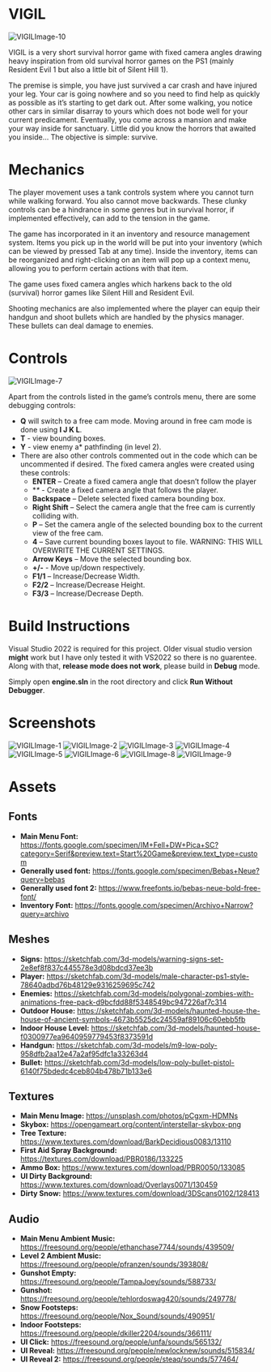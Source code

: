 # VIGIL
![VIGILImage-10](https://user-images.githubusercontent.com/48212096/173429054-f3396d74-7f76-462c-8fd4-27e1634806fa.png)

VIGIL is a very short survival horror game with fixed camera angles drawing heavy inspiration from old survival horror games on the PS1 (mainly Resident Evil 1 but also a little bit of Silent Hill 1).

The premise is simple, you have just survived a car crash and have injured your leg. Your car is going nowhere and so you need to find help as quickly as possible as it’s starting to get dark out. After some walking, you notice other cars in similar disarray to yours which does not bode well for your current predicament. Eventually, you come across a mansion and make your way inside for sanctuary. Little did you know the horrors that awaited you inside…
The objective is simple: survive.

# Mechanics
The player movement uses a tank controls system where you cannot turn while walking forward. You also cannot move backwards. These clunky controls can be a hindrance in some genres but in survival horror, if implemented effectively, can add to the tension in the game.

The game has incorporated in it an inventory and resource management system. Items you pick up in the world will be put into your inventory (which can be viewed by pressed Tab at any time). Inside the inventory, items can be reorganized and right-clicking on an item will pop up a context menu, allowing you to perform certain actions with that item.

The game uses fixed camera angles which harkens back to the old (survival) horror games like Silent Hill and Resident Evil.

Shooting mechanics are also implemented where the player can equip their handgun and shoot bullets which are handled by the physics manager. These bullets can deal damage to enemies.

# Controls
![VIGILImage-7](https://user-images.githubusercontent.com/48212096/173429126-114b11cc-9eb1-479f-aa1a-4245bf339548.png)

Apart from the controls listed in the game’s controls menu, there are some debugging controls:
  - **Q** will switch to a free cam mode. Moving around in free cam mode is done using **I J K L**.
  - **T** - view bounding boxes.
  - **Y** - view enemy a* pathfinding (in level 2).
  - There are also other controls commented out in the code which can be uncommented if desired. The fixed camera angles were created using these controls:
    - **ENTER** – Create a fixed camera angle that doesn’t follow the player
    - **\** - Create a fixed camera angle that follows the player.
    - **Backspace** – Delete selected fixed camera bounding box.
    - **Right Shift** – Select the camera angle that the free cam is currently colliding with.
    - **P** – Set the camera angle of the selected bounding box to the current view of the free cam.
    - **4** – Save current bounding boxes layout to file. WARNING: THIS WILL OVERWRITE THE CURRENT SETTINGS.
    - **Arrow Keys** – Move the selected bounding box.
    - **+/-** - Move up/down respectively.
    - **F1/1** – Increase/Decrease Width.
    - **F2/2** – Increase/Decrease Height.
    - **F3/3** – Increase/Decrease Depth.

# Build Instructions
Visual Studio 2022 is required for this project. Older visual studio version **might** work but I have only tested it with VS2022 so there is no guarentee. Along with that, **release mode does not work**, please build in **Debug** mode.

Simply open **engine.sln** in the root directory and click **Run Without Debugger**.

# Screenshots
![VIGILImage-1](https://user-images.githubusercontent.com/48212096/173429932-846b4c42-e380-4774-ae44-fc16202c8600.png)
![VIGILImage-2](https://user-images.githubusercontent.com/48212096/173429296-6617a1bd-11f2-499b-8c5f-8dd85dd371de.png)
![VIGILImage-3](https://user-images.githubusercontent.com/48212096/173429320-25e9282d-f98b-4aa1-89f9-9b9ba392ff5e.png)
![VIGILImage-4](https://user-images.githubusercontent.com/48212096/173429327-e83715e9-98ff-4ce2-a52c-fe1aed1ca521.png)
![VIGILImage-5](https://user-images.githubusercontent.com/48212096/173429331-34a96326-4aee-44a5-9571-ebf70d44ae53.png)
![VIGILImage-6](https://user-images.githubusercontent.com/48212096/173429335-e084c07d-4713-46f8-b098-c3da73ab056e.png)
![VIGILImage-8](https://user-images.githubusercontent.com/48212096/173429341-366d4ca0-af82-43b1-b574-39a2a62f13e6.png)
![VIGILImage-9](https://user-images.githubusercontent.com/48212096/173429348-5b0cc46c-f2e2-4cfb-9901-c03b068eda21.png)

# Assets
## Fonts
  -	**Main Menu Font:** https://fonts.google.com/specimen/IM+Fell+DW+Pica+SC?category=Serif&preview.text=Start%20Game&preview.text_type=custom
  -	**Generally used font:** https://fonts.google.com/specimen/Bebas+Neue?query=bebas
  -	**Generally used font 2:** https://www.freefonts.io/bebas-neue-bold-free-font/
  -	**Inventory Font:** https://fonts.google.com/specimen/Archivo+Narrow?query=archivo
## Meshes
  -	**Signs:** https://sketchfab.com/3d-models/warning-signs-set-2e8ef8f837c445578e3d08bdcd37ee3b
  -	**Player:** https://sketchfab.com/3d-models/male-character-ps1-style-78640adbd76b48129e9316259695c742
  -	**Enemies:** https://sketchfab.com/3d-models/polygonal-zombies-with-animations-free-pack-d9bcfdd88f5348549bc947226af7c314
  -	**Outdoor House:** https://sketchfab.com/3d-models/haunted-house-the-house-of-ancient-symbols-4673b5525dc24559af89106c60ebb5fb
  -	**Indoor House Level:** https://sketchfab.com/3d-models/haunted-house-f0300977ea9640959779453f8373591d
  -	**Handgun:** https://sketchfab.com/3d-models/m9-low-poly-958dfb2aa12e47a2af95dfc1a33263d4
  -	**Bullet:** https://sketchfab.com/3d-models/low-poly-bullet-pistol-6140f75bdedc4ceb804b478b71b133e6
## Textures
  -	**Main Menu Image:** https://unsplash.com/photos/pCgxm-HDMNs
  -	**Skybox:** https://opengameart.org/content/interstellar-skybox-png
  -	**Tree Texture:** https://www.textures.com/download/BarkDecidious0083/13110
  -	**First Aid Spray Background:** https://textures.com/download/PBR0186/133225
  -	**Ammo Box:** https://www.textures.com/download/PBR0050/133085
  -	**UI Dirty Background:** https://www.textures.com/download/Overlays0071/130459
  -	**Dirty Snow:** https://www.textures.com/download/3DScans0102/128413
## Audio
  -	**Main Menu Ambient Music:** https://freesound.org/people/ethanchase7744/sounds/439509/
  -	**Level 2 Ambient Music:** https://freesound.org/people/pfranzen/sounds/393808/
  -	**Gunshot Empty:** https://freesound.org/people/TampaJoey/sounds/588733/
  -	**Gunshot:** https://freesound.org/people/tehlordoswag420/sounds/249778/
  -	**Snow Footsteps:** https://freesound.org/people/Nox_Sound/sounds/490951/
  -	**Indoor Footsteps:** https://freesound.org/people/dkiller2204/sounds/366111/
  -	**UI Click:** https://freesound.org/people/unfa/sounds/565132/
  -	**UI Reveal:** https://freesound.org/people/newlocknew/sounds/515834/
  -	**UI Reveal 2:** https://freesound.org/people/steaq/sounds/577464/
